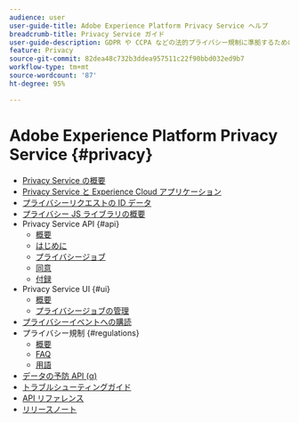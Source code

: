 ```yaml
---
audience: user
user-guide-title: Adobe Experience Platform Privacy Service ヘルプ
breadcrumb-title: Privacy Service ガイド
user-guide-description: GDPR や CCPA などの法的プライバシー規制に準拠するための、顧客データリクエストを管理します。
feature: Privacy
source-git-commit: 82dea48c732b3ddea957511c22f90bbd032ed9b7
workflow-type: tm+mt
source-wordcount: '87'
ht-degree: 95%

---
```



# Adobe Experience Platform Privacy Service {#privacy}

* [Privacy Service の概要](./home.md)
* [Privacy Service と Experience Cloud アプリケーション](./experience-cloud-apps.md)
* [プライバシーリクエストの ID データ](./identity-data.md)
* [プライバシー JS ライブラリの概要](./js-library.md)
* Privacy Service API {#api}
   * [概要](./api/overview.md)
   * [はじめに](./api/getting-started.md)
   * [プライバシージョブ](./api/privacy-jobs.md)
   * [同意](./api/consent.md)
   * [付録](./api/appendix.md)
* Privacy Service UI {#ui}
   * [概要](./ui/overview.md)
   * [プライバシージョブの管理](./ui/user-guide.md)
* [プライバシーイベントへの購読](./privacy-events.md)
* プライバシー規制 {#regulations}
   * [概要](./regulations/overview.md)
   * [FAQ](./regulations/faq.md)
   * [用語](./regulations/terminology.md)
* [データの予防 API (α)](./data-hygiene-api.md)
* [トラブルシューティングガイド](./troubleshooting-guide.md)
* [API リファレンス](https://www.adobe.io/experience-platform-apis/references/privacy-service/)
* [リリースノート](./release-notes.md)
